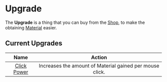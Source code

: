 # Upgrade
<!-- TODO: Shop Link and Material Link -->
The **Upgrade** is a thing that you can buy from the [Shop](/game/shop.md), to make the obtaining
[Material](/game/material.md) easier.

## Current Upgrades

|     Name         |                          Action                          |
|:----------------:|:--------------------------------------------------------:|
| [Click Power][1] | Increases the amount of Material gained per mouse click. |

[1]: /upgrades/click-power.md